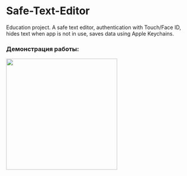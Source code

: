 # Safe-Text-Editor
Education project. A safe text editor, authentication with Touch/Face ID, hides text when app is not in use, saves data using Apple Keychains.

### Демонстрация работы:
 <img src="demonstration.gif" width=300> 
